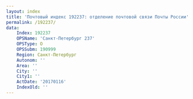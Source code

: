 ```yaml
---
layout: index
title: 'Почтовый индекс 192237: отделение почтовой связи Почты России'
permalink: /192237/
data:
    Index: 192237
    OPSName: 'Санкт-Петербург 237'
    OPSType: О
    OPSSubm: 190999
    Region: Санкт-Петербург
    Autonom: ''
    Area: ''
    City: ''
    City1: ''
    ActDate: '20170116'
    IndexOld: ''
---
```

